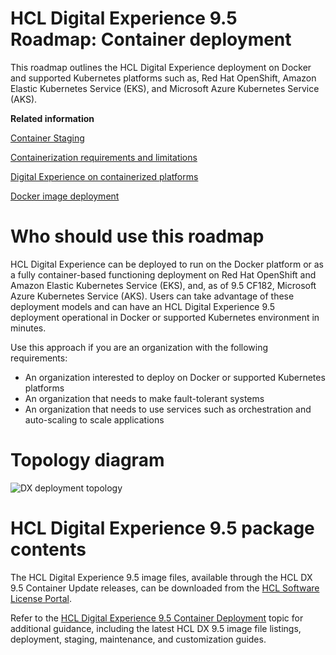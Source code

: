 # HCL Digital Experience 9.5 Roadmap: Container deployment

This roadmap outlines the HCL Digital Experience deployment on Docker and supported Kubernetes platforms such as, Red Hat OpenShift, Amazon Elastic Kubernetes Service \(EKS\), and Microsoft Azure Kubernetes Service \(AKS\).


**Related information**  


[Container Staging](../containerization/container_staging.md)

[Containerization requirements and limitations](../containerization/limitations_requirements.md)

[Digital Experience on containerized platforms](../containerization/deployment.md)

[Docker image deployment](../containerization/docker_image_deployment.md)

# Who should use this roadmap

HCL Digital Experience can be deployed to run on the Docker platform or as a fully container-based functioning deployment on Red Hat OpenShift and Amazon Elastic Kubernetes Service \(EKS\), and, as of 9.5 CF182, Microsoft Azure Kubernetes Service \(AKS\). Users can take advantage of these deployment models and can have an HCL Digital Experience 9.5 deployment operational in Docker or supported Kubernetes environment in minutes.

Use this approach if you are an organization with the following requirements:

-   An organization interested to deploy on Docker or supported Kubernetes platforms
-   An organization that needs to make fault-tolerant systems
-   An organization that needs to use services such as orchestration and auto-scaling to scale applications

# Topology diagram

![DX deployment topology](../images/container_deploy.png)

# HCL Digital Experience 9.5 package contents

The HCL Digital Experience 9.5 image files, available through the HCL DX 9.5 Container Update releases, can be downloaded from the [HCL Software License Portal](https://www.hcltech.com/software/support/release).

Refer to the [HCL Digital Experience 9.5 Container Deployment](../containerization/deployment.md) topic for additional guidance, including the latest HCL DX 9.5 image file listings, deployment, staging, maintenance, and customization guides.

